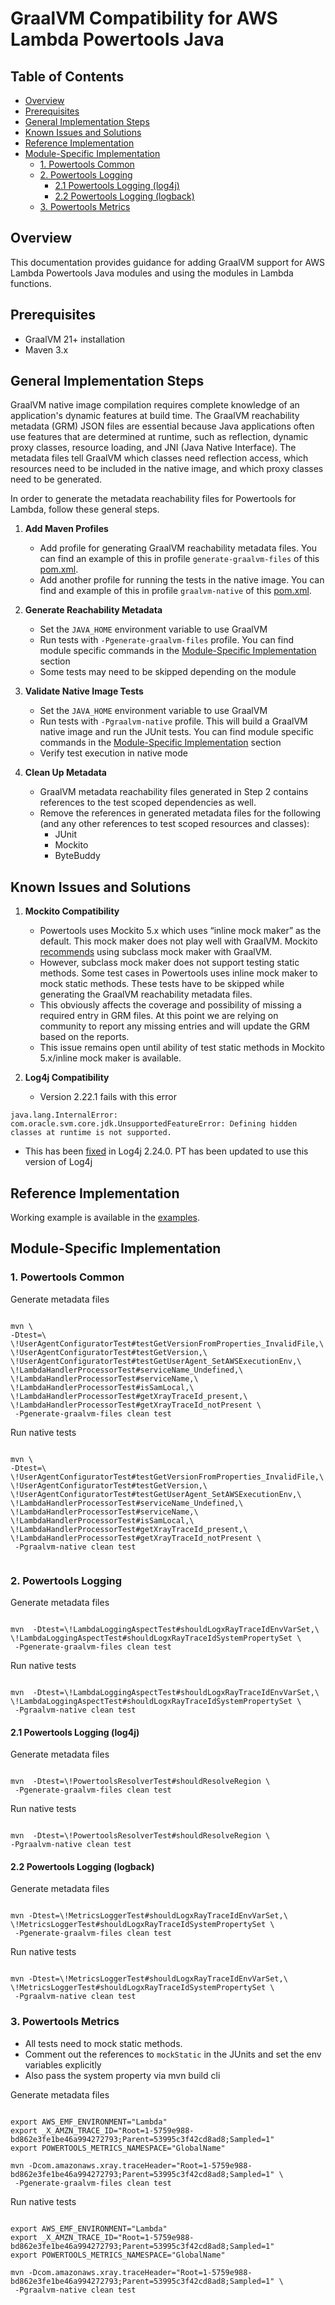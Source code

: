 # GraalVM Compatibility for AWS Lambda Powertools Java

## Table of Contents
- [Overview](#overview)
- [Prerequisites](#prerequisites)
- [General Implementation Steps](#general-implementation-steps)
- [Known Issues and Solutions](#known-issues-and-solutions)
- [Reference Implementation](#reference-implementation)
- [Module-Specific Implementation](#module-specific-implementation)
   - [1. Powertools Common](#1-powertools-common)
   - [2. Powertools Logging](#2-powertools-logging)
      - [2.1 Powertools Logging (log4j)](#21-powertools-logging-log4j)
      - [2.2 Powertools Logging (logback)](#22-powertools-logging-logback)
   - [3. Powertools Metrics](#3-powertools-metrics)

## Overview
This documentation provides guidance for adding GraalVM support for AWS Lambda Powertools Java modules and using the modules in Lambda functions.

## Prerequisites
- GraalVM 21+ installation
- Maven 3.x

## General Implementation Steps
GraalVM native image compilation requires complete knowledge of an application's dynamic features at build time. The GraalVM reachability metadata (GRM) JSON files are essential because Java applications often use features that are determined at runtime, such as reflection, dynamic proxy classes, resource loading, and JNI (Java Native Interface). The metadata files tell GraalVM which classes need reflection access, which resources need to be included in the native image, and which proxy classes need to be generated.

In order to generate the metadata reachability files for Powertools for Lambda, follow these general steps.

1. **Add Maven Profiles**
    - Add profile for generating GraalVM reachability metadata files. You can find an example of this in profile `generate-graalvm-files` of this [pom.xml](powertools-common/pom.xml). 
    - Add another profile for running the tests in the native image. You can find and example of this in profile `graalvm-native` of this [pom.xml](powertools-common/pom.xml).

2. **Generate Reachability Metadata**
    - Set the `JAVA_HOME` environment variable to use GraalVM
    - Run tests with `-Pgenerate-graalvm-files` profile. You can find module specific commands in the [Module-Specific Implementation](#module-specific-implementation) section
    - Some tests may need to be skipped depending on the module

3. **Validate Native Image Tests**
    - Set the `JAVA_HOME` environment variable to use GraalVM
    - Run tests with `-Pgraalvm-native` profile. This will build a GraalVM native image and run the JUnit tests. You can find module specific commands in the [Module-Specific Implementation](#module-specific-implementation) section
    - Verify test execution in native mode

4. **Clean Up Metadata**
    -  GraalVM metadata reachability files generated in Step 2 contains references to the test scoped dependencies as well.
    - Remove the references in generated metadata files for the following (and any other references to test scoped resources and classes):
        - JUnit
        - Mockito
        - ByteBuddy

## Known Issues and Solutions

1. **Mockito Compatibility**
   - Powertools uses Mockito 5.x which uses “inline mock maker” as the default. This mock maker does not play well with GraalVM. Mockito [recommends](https://github.com/mockito/mockito/releases/tag/v5.0.0) using subclass mock maker with GraalVM.
   - However, subclass mock maker does not support testing static methods. Some test cases in Powertools uses inline mock maker to mock static methods. These tests have to be skipped while generating the GraalVM reachability metadata files. 
   - This obviously affects the coverage and possibility of missing a required entry in GRM files. At this point we are relying on community to report any missing entries and will update the GRM based on the reports.
   - This issue remains open until ability of test static methods in Mockito 5.x/inline mock maker is available.

2. **Log4j Compatibility**
   - Version 2.22.1 fails with this error
```
java.lang.InternalError: com.oracle.svm.core.jdk.UnsupportedFeatureError: Defining hidden classes at runtime is not supported.
```
   - This has been [fixed](https://github.com/apache/logging-log4j2/discussions/2364#discussioncomment-8950077) in Log4j 2.24.0. PT has been updated to use this version of Log4j 


## Reference Implementation
Working example is available in the [examples](examples/powertools-examples-core-utilities/sam-graalvm). 

## Module-Specific Implementation

### 1. Powertools Common

Generate metadata files
```shell

mvn \
-Dtest=\
\!UserAgentConfiguratorTest#testGetVersionFromProperties_InvalidFile,\
\!UserAgentConfiguratorTest#testGetVersion,\
\!UserAgentConfiguratorTest#testGetUserAgent_SetAWSExecutionEnv,\
\!LambdaHandlerProcessorTest#serviceName_Undefined,\
\!LambdaHandlerProcessorTest#serviceName,\
\!LambdaHandlerProcessorTest#isSamLocal,\
\!LambdaHandlerProcessorTest#getXrayTraceId_present,\
\!LambdaHandlerProcessorTest#getXrayTraceId_notPresent \
 -Pgenerate-graalvm-files clean test
```

Run native tests
```shell

mvn \
-Dtest=\
\!UserAgentConfiguratorTest#testGetVersionFromProperties_InvalidFile,\
\!UserAgentConfiguratorTest#testGetVersion,\
\!UserAgentConfiguratorTest#testGetUserAgent_SetAWSExecutionEnv,\
\!LambdaHandlerProcessorTest#serviceName_Undefined,\
\!LambdaHandlerProcessorTest#serviceName,\
\!LambdaHandlerProcessorTest#isSamLocal,\
\!LambdaHandlerProcessorTest#getXrayTraceId_present,\
\!LambdaHandlerProcessorTest#getXrayTraceId_notPresent \
 -Pgraalvm-native clean test
 
```

### 2. Powertools Logging

Generate metadata files
```shell

mvn  -Dtest=\!LambdaLoggingAspectTest#shouldLogxRayTraceIdEnvVarSet,\
\!LambdaLoggingAspectTest#shouldLogxRayTraceIdSystemPropertySet \
 -Pgenerate-graalvm-files clean test

```

Run native tests
```shell

mvn  -Dtest=\!LambdaLoggingAspectTest#shouldLogxRayTraceIdEnvVarSet,\
\!LambdaLoggingAspectTest#shouldLogxRayTraceIdSystemPropertySet \
 -Pgraalvm-native clean test

```
#### 2.1 Powertools Logging (log4j)

Generate metadata files
```shell

mvn  -Dtest=\!PowertoolsResolverTest#shouldResolveRegion \
 -Pgenerate-graalvm-files clean test

```

Run native tests
```shell

mvn  -Dtest=\!PowertoolsResolverTest#shouldResolveRegion \
-Pgraalvm-native clean test

```

#### 2.2 Powertools Logging (logback)

Generate metadata files
```shell

mvn -Dtest=\!MetricsLoggerTest#shouldLogxRayTraceIdEnvVarSet,\
\!MetricsLoggerTest#shouldLogxRayTraceIdSystemPropertySet \
 -Pgenerate-graalvm-files clean test

```

Run native tests
```shell

mvn -Dtest=\!MetricsLoggerTest#shouldLogxRayTraceIdEnvVarSet,\
\!MetricsLoggerTest#shouldLogxRayTraceIdSystemPropertySet \
 -Pgraalvm-native clean test
```

### 3. Powertools Metrics
* All tests need to mock static methods. 
* Comment out the references to `mockStatic` in the JUnits and set the env variables explicitly
* Also pass the system property via mvn build cli

Generate metadata files
```shell

export AWS_EMF_ENVIRONMENT="Lambda"
export _X_AMZN_TRACE_ID="Root=1-5759e988-bd862e3fe1be46a994272793;Parent=53995c3f42cd8ad8;Sampled=1"
export POWERTOOLS_METRICS_NAMESPACE="GlobalName"

mvn -Dcom.amazonaws.xray.traceHeader="Root=1-5759e988-bd862e3fe1be46a994272793;Parent=53995c3f42cd8ad8;Sampled=1" \
 -Pgenerate-graalvm-files clean test
```

Run native tests
```shell

export AWS_EMF_ENVIRONMENT="Lambda"
export _X_AMZN_TRACE_ID="Root=1-5759e988-bd862e3fe1be46a994272793;Parent=53995c3f42cd8ad8;Sampled=1"
export POWERTOOLS_METRICS_NAMESPACE="GlobalName"

mvn -Dcom.amazonaws.xray.traceHeader="Root=1-5759e988-bd862e3fe1be46a994272793;Parent=53995c3f42cd8ad8;Sampled=1" \
 -Pgraalvm-native clean test

```